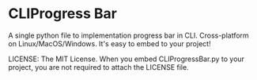 # CLIProgress Bar

A single python file to implementation progress bar in CLI. Cross-platform on Linux/MacOS/Windows. It's easy to embed to your project!

LICENSE: The MIT License. When you embed CLIProgressBar.py to your project, you are not required to attach the LICENSE file.